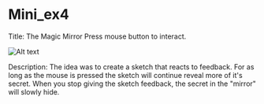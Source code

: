 # Mini_ex4

Title: The Magic Mirror
Press mouse button to interact.

![Alt text](http://i.imgur.com/jYNUjwC.jpg?raw=true "Screen Shot")

Description: The idea was to create a sketch that reacts to feedback. For as long as the mouse is pressed the sketch will continue reveal more of it's secret. When you stop giving the sketch feedback, the secret in the "mirror" will slowly hide. 
